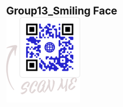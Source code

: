 
 <h1> Group13_Smiling Face
 
<img src="website/pages/QR_Codes/repo.png" alt="QRCodeForMainPage" width="200"/>




